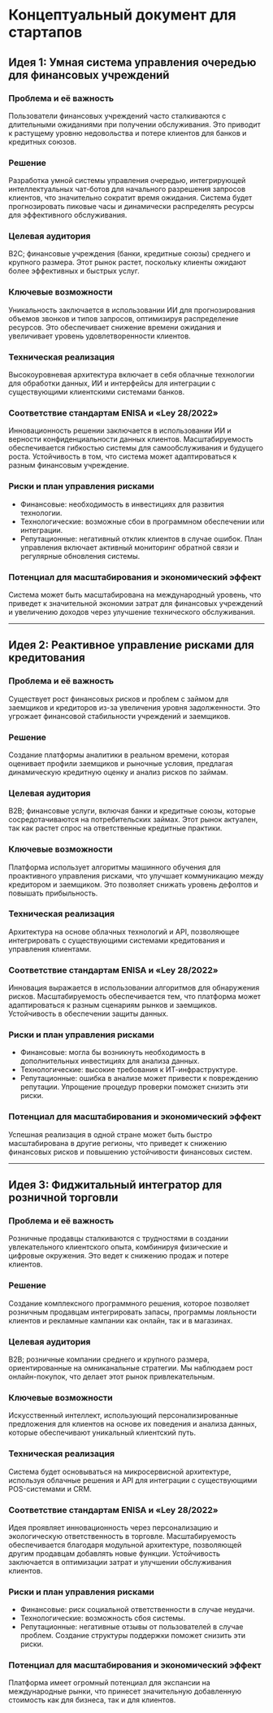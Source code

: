 # Концептуальный документ для стартапов

## Идея 1: Умная система управления очередью для финансовых учреждений

### Проблема и её важность
Пользователи финансовых учреждений часто сталкиваются с длительными ожиданиями при получении обслуживания. Это приводит к растущему уровню недовольства и потере клиентов для банков и кредитных союзов.

### Решение
Разработка умной системы управления очередью, интегрирующей интеллектуальных чат-ботов для начального разрешения запросов клиентов, что значительно сократит время ожидания. Система будет прогнозировать пиковые часы и динамически распределять ресурсы для эффективного обслуживания.

### Целевая аудитория
B2C; финансовые учреждения (банки, кредитные союзы) среднего и крупного размера. Этот рынок растет, поскольку клиенты ожидают более эффективных и быстрых услуг.

### Ключевые возможности
Уникальность заключается в использовании ИИ для прогнозирования объемов звонков и типов запросов, оптимизируя распределение ресурсов. Это обеспечивает снижение времени ожидания и увеличивает уровень удовлетворенности клиентов.

### Техническая реализация
Высокоуровневая архитектура включает в себя облачные технологии для обработки данных, ИИ и интерфейсы для интеграции с существующими клиентскими системами банков.

### Соответствие стандартам ENISA и «Ley 28/2022»
Инновационность решении заключается в использовании ИИ и верности конфиденциальности данных клиентов. Масштабируемость обеспечивается гибкостью системы для самообслуживания и будущего роста. Устойчивость в том, что система может адаптироваться к разным финансовым учреждение.

### Риски и план управления рисками
- Финансовые: необходимость в инвестициях для развития технологии.
- Технологические: возможные сбои в программном обеспечении или интеграции.
- Репутационные: негативный отклик клиентов в случае ошибок. План управления включает активный мониторинг обратной связи и регулярные обновления системы.

### Потенциал для масштабирования и экономический эффект
Система может быть масштабирована на международный уровень, что приведет к значительной экономии затрат для финансовых учреждений и увеличению доходов через улучшение технического обслуживания.

---

## Идея 2: Реактивное управление рисками для кредитования

### Проблема и её важность
Существует рост финансовых рисков и проблем с займом для заемщиков и кредиторов из-за увеличения уровня задолженности. Это угрожает финансовой стабильности учреждений и заемщиков.

### Решение
Создание платформы аналитики в реальном времени, которая оценивает профили заемщиков и рыночные условия, предлагая динамическую кредитную оценку и анализ рисков по займам.

### Целевая аудитория
B2B; финансовые услуги, включая банки и кредитные союзы, которые сосредотачиваются на потребительских займах. Этот рынок актуален, так как растет спрос на ответственные кредитные практики.

### Ключевые возможности
Платформа использует алгоритмы машинного обучения для проактивного управления рисками, что улучшает коммуникацию между кредитором и заемщиком. Это позволяет снижать уровень дефолтов и повышать прибыльность.

### Техническая реализация
Архитектура на основе облачных технологий и API, позволяющее интегрировать с существующими системами кредитования и управления клиентами.

### Соответствие стандартам ENISA и «Ley 28/2022»
Инновация выражается в использовании алгоритмов для обнаружения рисков. Масштабируемость обеспечивается тем, что платформа может адаптироваться к разным сценариям рынков и заемщиков. Устойчивость в обеспечении защиты данных.

### Риски и план управления рисками
- Финансовые: могла бы возникнуть необходимость в дополнительных инвестициях для анализа данных.
- Технологические: высокие требования к ИТ-инфраструктуре.
- Репутационные: ошибка в анализе может привести к повреждению репутации. Упрощение процедур проверки поможет снизить эти риски.

### Потенциал для масштабирования и экономический эффект
Успешная реализация в одной стране может быть быстро масштабирована в другие регионы, что приведет к снижению финансовых рисков и повышению устойчивости финансовых систем.

---

## Идея 3: Фиджитальный интегратор для розничной торговли

### Проблема и её важность
Розничные продавцы сталкиваются с трудностями в создании увлекательного клиентского опыта, комбинируя физические и цифровые окружения. Это ведет к снижению продаж и потере клиентов.

### Решение
Создание комплексного программного решения, которое позволяет розничным продавцам интегрировать запасы, программы лояльности клиентов и рекламные кампании как онлайн, так и в магазинах.

### Целевая аудитория
B2B; розничные компании среднего и крупного размера, ориентированные на омниканальные стратегии. Мы наблюдаем рост онлайн-покупок, что делает этот рынок привлекательным.

### Ключевые возможности
Искусственный интеллект, использующий персонализированные предложения для клиентов на основе их поведения и анализа данных, которые обеспечивают уникальный клиентский путь.

### Техническая реализация
Система будет основываться на микросервисной архитектуре, используя облачные решения и API для интеграции с существующими POS-системами и CRM.

### Соответствие стандартам ENISA и «Ley 28/2022»
Идея проявляет инновационность через персонализацию и экологическую ответственность в торговле. Масштабируемость обеспечивается благодаря модульной архитектуре, позволяющей другим продавцам добавлять новые функции. Устойчивость заключается в оптимизации затрат и улучшении обслуживания клиентов.

### Риски и план управления рисками
- Финансовые: риск социальной ответственности в случае неудачи.
- Технологические: возможность сбоя системы.
- Репутационные: негативные отзывы от пользователей в случае проблем. Создание структуры поддержки поможет снизить эти риски.

### Потенциал для масштабирования и экономический эффект
Платформа имеет огромный потенциал для экспансии на международные рынки, что принесет значительную добавленную стоимость как для бизнеса, так и для клиентов.